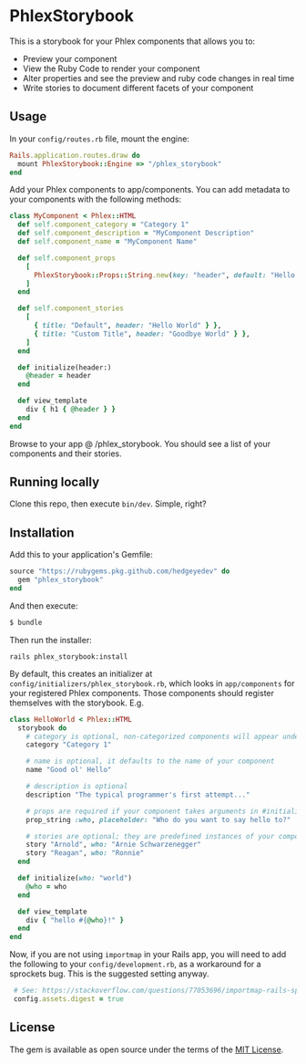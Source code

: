 # PhlexStorybook

This is a storybook for your Phlex components that allows you to:

- Preview your component
- View the Ruby Code to render your component
- Alter properties and see the preview and ruby code changes in real time
- Write stories to document different facets of your component

## Usage

In your `config/routes.rb` file, mount the engine:

```ruby
Rails.application.routes.draw do
  mount PhlexStorybook::Engine => "/phlex_storybook"
end
```

Add your Phlex components to app/components. You can add metadata to your components with the following methods:

```ruby
class MyComponent < Phlex::HTML
  def self.component_category = "Category 1"
  def self.component_description = "MyComponent Description"
  def self.component_name = "MyComponent Name"

  def self.component_props
    [
      PhlexStorybook::Props::String.new(key: "header", default: "Hello World", required: true),
    ]
  end

  def self.component_stories
    [
      { title: "Default", header: "Hello World" } },
      { title: "Custom Title", header: "Goodbye World" } },
    ]
  end

  def initialize(header:)
    @header = header
  end

  def view_template
    div { h1 { @header } }
  end
end
```

Browse to your app @ /phlex_storybook. You should see a list of your components and their stories.

## Running locally

Clone this repo, then execute `bin/dev`. Simple, right?

## Installation

Add this to your application's Gemfile:

```ruby
source "https://rubygems.pkg.github.com/hedgeyedev" do
  gem "phlex_storybook"
end
```

And then execute:

```bash
$ bundle
```

Then run the installer:
```shell
rails phlex_storybook:install
```

By default, this creates an initializer at `config/initializers/phlex_storybook.rb`, which looks in
`app/components` for your registered Phlex components. Those components should register themselves
with the storybook. E.g.

```ruby
class HelloWorld < Phlex::HTML
  storybook do
    # category is optional, non-categorized components will appear under "Uncategorized"
    category "Category 1"

    # name is optional, it defaults to the name of your component
    name "Good ol' Hello"

    # description is optional
    description "The typical programmer's first attempt..."

    # props are required if your component takes arguments in #initialize
    prop_string :who, placeholder: "Who do you want to say hello to?"

    # stories are optional; they are predefined instances of your component
    story "Arnold", who: "Arnie Schwarzenegger"
    story "Reagan", who: "Ronnie"
  end

  def initialize(who: "world")
    @who = who
  end

  def view_template
    div { "hello #{@who}!" }
  end
end
```

Now, if you are not using `importmap` in your Rails app, you will need to add the following to
your `config/development.rb`, as a workaround for a sprockets bug. This is the suggested setting anyway.

```ruby
 # See: https://stackoverflow.com/questions/77053696/importmap-rails-sprockets-not-finding-stimulus-loading-js-in-fresh-stimulus-ra 
 config.assets.digest = true
```

## License

The gem is available as open source under the terms of the [MIT License](LICENSE).
